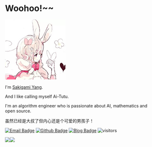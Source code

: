 # Woohoo!~~

<p width="100%" margin="0 auto" >
  <img src="bunny-girl.jpeg" width="200" height="200">
</p>

I'm [Sakigami Yang](https://github.com/SakigamiYang).

And I like calling myself Ai-Tutu.

I'm an algorithm engineer who is passionate about AI, mathematics and open source.

虽然已经是大叔了但内心还是个可爱的男孩子！


[![Email Badge](https://img.shields.io/badge/-Email-c14438?style=flat-square&logo=Gmail&logoColor=white&link=mailto:zhixiao.yang0124@gmail.com)](mailto:zhixiao.yang0124@gmail.com)
[![Github Badge](https://img.shields.io/badge/-Github-232323?style=flat-square&logo=Github&logoColor=white&link=https://github.com/SakigamiYang)](https://github.com/SakigamiYang)
[![Blog Badge](https://img.shields.io/badge/-Blog-blueviolet?style=flat-square&logo=WordPress&logoColor=white&link=https://sakigami-yang.me)](https://sakigami-yang.me)
![visitors](https://visitor-badge.laobi.icu/badge?page_id=SakigamiYang)

<p>
<a href="https://github.com/SakigamiYang/github-readme-stats">
  <img align="left" src="https://readme-stats.clckblog.space/api?username=SakigamiYang&show_icons=true&theme=omni" />
</a>
</p>
<p>
<a href="https://github.com/SakigamiYang/github-readme-stats">
  <img align="left" src="https://readme-stats.clckblog.space/api/top-langs/?username=SakigamiYang&theme=omni&layout=compact&exclude_repo=SakigamiYang.github.io" />
</a>
</p>
